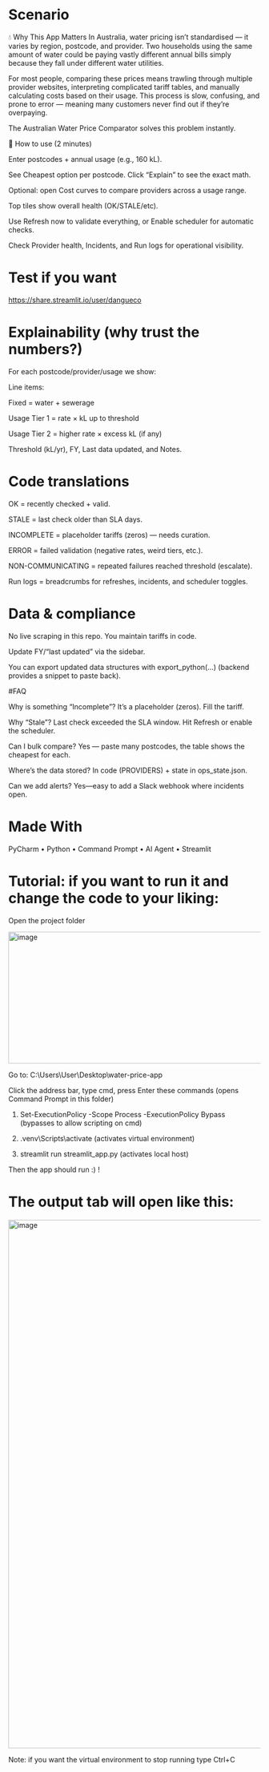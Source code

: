 # Scenario

💧 Why This App Matters
In Australia, water pricing isn’t standardised — it varies by region, postcode, and provider. Two households using the same amount of water could be paying vastly different annual bills simply because they fall under different water utilities.

For most people, comparing these prices means trawling through multiple provider websites, interpreting complicated tariff tables, and manually calculating costs based on their usage. This process is slow, confusing, and prone to error — meaning many customers never find out if they’re overpaying.

The Australian Water Price Comparator solves this problem instantly.

🧩 How to use (2 minutes)

Enter postcodes + annual usage (e.g., 160 kL).

See Cheapest option per postcode. Click “Explain” to see the exact math.

Optional: open Cost curves to compare providers across a usage range.

Top tiles show overall health (OK/STALE/etc).

Use Refresh now to validate everything, or Enable scheduler for automatic checks.

Check Provider health, Incidents, and Run logs for operational visibility.

# Test if you want
https://share.streamlit.io/user/dangueco 

# Explainability (why trust the numbers?)

For each postcode/provider/usage we show:

Line items:

Fixed = water + sewerage

Usage Tier 1 = rate × kL up to threshold

Usage Tier 2 = higher rate × excess kL (if any)

Threshold (kL/yr), FY, Last data updated, and Notes.

# Code translations

OK = recently checked + valid.

STALE = last check older than SLA days.

INCOMPLETE = placeholder tariffs (zeros) — needs curation.

ERROR = failed validation (negative rates, weird tiers, etc.).

NON-COMMUNICATING = repeated failures reached threshold (escalate).

Run logs = breadcrumbs for refreshes, incidents, and scheduler toggles.

# Data & compliance

No live scraping in this repo. You maintain tariffs in code.

Update FY/“last updated” via the sidebar.

You can export updated data structures with export_python(...) (backend provides a snippet to paste back).

#FAQ 

Why is something “Incomplete”? It’s a placeholder (zeros). Fill the tariff.

Why “Stale”? Last check exceeded the SLA window. Hit Refresh or enable the scheduler.

Can I bulk compare? Yes — paste many postcodes, the table shows the cheapest for each.

Where’s the data stored? In code (PROVIDERS) + state in ops_state.json.

Can we add alerts? Yes—easy to add a Slack webhook where incidents open.

# Made With
PyCharm • Python • Command Prompt • AI Agent • Streamlit

# Tutorial: if you want to run it and change the code to your liking:
Open the project folder

<img width="675" height="263" alt="image" src="https://github.com/user-attachments/assets/b96dc265-4132-43b0-aeb9-b78318dcb65a" />

Go to: C:\Users\User\Desktop\water-price-app

Click the address bar, type cmd, press Enter these commands (opens Command Prompt in this folder)

1.  Set-ExecutionPolicy -Scope Process -ExecutionPolicy Bypass (bypasses to allow scripting on cmd)

2. .venv\Scripts\activate (activates virtual environment)

3. streamlit run streamlit_app.py (activates local host)

Then the app should run :) !

# The output tab will open like this:

<img width="1927" height="1055" alt="image" src="https://github.com/user-attachments/assets/5e9f42dc-9edb-4603-a3e4-1faf247116d3" />

Note: if you want the virtual environment to stop running type Ctrl+C




